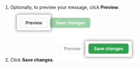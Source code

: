 1. Optionally, to preview your message, click **Preview**. ![Preview message button](/assets/images/enterprise/site-admin-settings/message-preview-button.png)
1. Click **Save changes**. ![Save changes button](/assets/images/enterprise/site-admin-settings/message-save-changes-button.png)